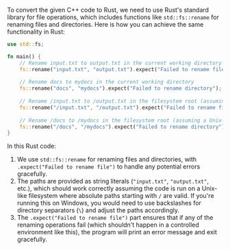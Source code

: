  To convert the given C++ code to Rust, we need to use Rust's standard library for file operations, which includes functions like `std::fs::rename` for renaming files and directories. Here is how you can achieve the same functionality in Rust:

```rust
use std::fs;

fn main() {
    // Rename input.txt to output.txt in the current working directory
    fs::rename("input.txt", "output.txt").expect("Failed to rename file");
    
    // Rename docs to mydocs in the current working directory
    fs::rename("docs", "mydocs").expect("Failed to rename directory");
    
    // Rename /input.txt to /output.txt in the filesystem root (assuming a Unix-like system)
    fs::rename("/input.txt", "/output.txt").expect("Failed to rename file");
    
    // Rename /docs to /mydocs in the filesystem root (assuming a Unix-like system)
    fs::rename("/docs", "/mydocs").expect("Failed to rename directory");
}
```

In this Rust code:
1. We use `std::fs::rename` for renaming files and directories, with `.expect("Failed to rename file")` to handle any potential errors gracefully.
2. The paths are provided as string literals (`"input.txt"`, `"output.txt"`, etc.), which should work correctly assuming the code is run on a Unix-like filesystem where absolute paths starting with `/` are valid. If you're running this on Windows, you would need to use backslashes for directory separators (`\`) and adjust the paths accordingly.
3. The `.expect("Failed to rename file")` part ensures that if any of the renaming operations fail (which shouldn't happen in a controlled environment like this), the program will print an error message and exit gracefully.
